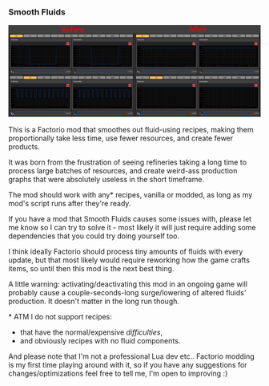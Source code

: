 
### Smooth Fluids

![](screenshots.png)

This is a Factorio mod that smoothes out fluid-using recipes, making them
proportionally take less time, use fewer resources, and create fewer products.

It was born from the frustration of seeing refineries taking a long time to
process large batches of resources, and create weird-ass production graphs that
were absolutely useless in the short timeframe.

The mod should work with any* recipes, vanilla or modded, as long as my mod's
script runs after they're ready.

If you have a mod that Smooth Fluids causes some issues with, please let me know
so I can try to solve it - most likely it will just require adding some
dependencies that you could try doing yourself too.

I think ideally Factorio should process tiny amounts of fluids with every update,
but that most likely would require reworking how the game crafts items, so until
then this mod is the next best thing.

A little warning: activating/deactivating this mod in an ongoing game will
probably cause a couple-seconds-long surge/lowering of altered fluids'
production. It doesn't matter in the long run though.

\* ATM I do not support recipes:
* that have the normal/expensive _difficulties_,
* and obviously recipes with no fluid components.

And please note that I'm not a professional Lua dev etc.. Factorio modding is my
first time playing around with it, so if you have any suggestions for
changes/optimizations feel free to tell me, I'm open to improving :)
 